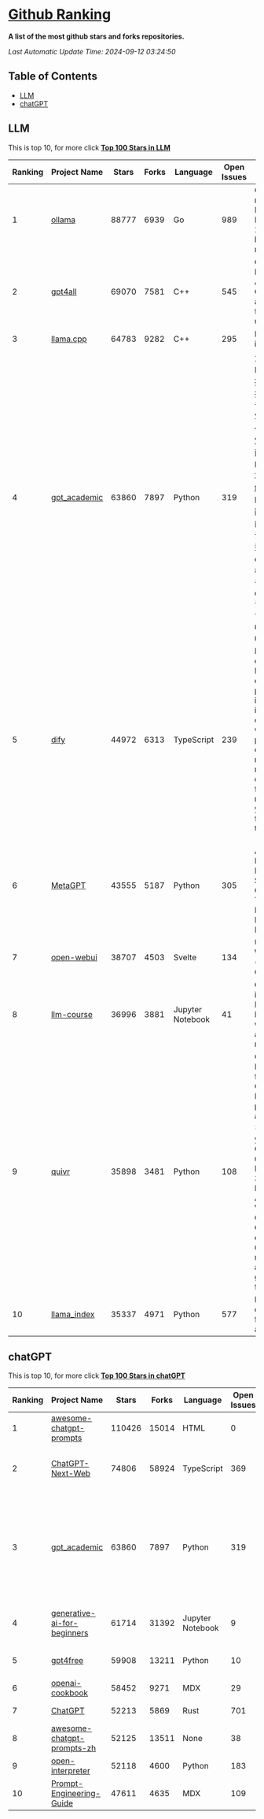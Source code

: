 [Github Ranking](./README.md)
==========

**A list of the most github stars and forks repositories.**

*Last Automatic Update Time: 2024-09-12 03:24:50*

## Table of Contents
 * [LLM](#LLM)
 * [chatGPT](#chatGPT)

## LLM

This is top 10, for more click **[Top 100 Stars in LLM](Top100/LLM.md)**

| Ranking | Project Name | Stars | Forks | Language | Open Issues | Description | Last Commit |
| ------- | ------------ | ----- | ----- | -------- | ----------- | ----------- | ----------- |
| 1 | [ollama](https://github.com/ollama/ollama) | 88777 | 6939 | Go | 989 | Get up and running with Llama 3.1, Mistral, Gemma 2, and other large language models. | 2024-09-12T01:56:56Z |
| 2 | [gpt4all](https://github.com/nomic-ai/gpt4all) | 69070 | 7581 | C++ | 545 | GPT4All: Run Local LLMs on Any Device. Open-source and available for commercial use. | 2024-09-11T18:59:44Z |
| 3 | [llama.cpp](https://github.com/ggerganov/llama.cpp) | 64783 | 9282 | C++ | 295 | LLM inference in C/C++ | 2024-09-12T02:17:21Z |
| 4 | [gpt_academic](https://github.com/binary-husky/gpt_academic) | 63860 | 7897 | Python | 319 | 为GPT/GLM等LLM大语言模型提供实用化交互接口，特别优化论文阅读/润色/写作体验，模块化设计，支持自定义快捷按钮&函数插件，支持Python和C++等项目剖析&自译解功能，PDF/LaTex论文翻译&总结功能，支持并行问询多种LLM模型，支持chatglm3等本地模型。接入通义千问, deepseekcoder, 讯飞星火, 文心一言, llama2, rwkv, claude2, moss等。 | 2024-09-11T08:50:07Z |
| 5 | [dify](https://github.com/langgenius/dify) | 44972 | 6313 | TypeScript | 239 | Dify is an open-source LLM app development platform. Dify's intuitive interface combines AI workflow, RAG pipeline, agent capabilities, model management, observability features and more, letting you quickly go from prototype to production. | 2024-09-12T03:20:11Z |
| 6 | [MetaGPT](https://github.com/geekan/MetaGPT) | 43555 | 5187 | Python | 305 | 🌟 The Multi-Agent Framework: First AI Software Company, Towards Natural Language Programming | 2024-08-21T06:12:26Z |
| 7 | [open-webui](https://github.com/open-webui/open-webui) | 38707 | 4503 | Svelte | 134 | User-friendly WebUI for LLMs (Formerly Ollama WebUI) | 2024-09-10T22:03:20Z |
| 8 | [llm-course](https://github.com/mlabonne/llm-course) | 36996 | 3881 | Jupyter Notebook | 41 | Course to get into Large Language Models (LLMs) with roadmaps and Colab notebooks. | 2024-07-28T22:17:43Z |
| 9 | [quivr](https://github.com/QuivrHQ/quivr) | 35898 | 3481 | Python | 108 | Open-source RAG Framework for building GenAI Second Brains 🧠  Build productivity assistant (RAG) ⚡️🤖 Chat with your docs (PDF, CSV, ...)  & apps using Langchain, GPT 3.5 / 4 turbo, Private, Anthropic, VertexAI, Ollama, LLMs, Groq  that you can share with users !  Efficient retrieval augmented generation framework | 2024-09-11T19:53:50Z |
| 10 | [llama_index](https://github.com/run-llama/llama_index) | 35337 | 4971 | Python | 577 | LlamaIndex is a data framework for your LLM applications | 2024-09-12T00:36:56Z |


## chatGPT

This is top 10, for more click **[Top 100 Stars in chatGPT](Top100/chatGPT.md)**

| Ranking | Project Name | Stars | Forks | Language | Open Issues | Description | Last Commit |
| ------- | ------------ | ----- | ----- | -------- | ----------- | ----------- | ----------- |
| 1 | [awesome-chatgpt-prompts](https://github.com/f/awesome-chatgpt-prompts) | 110426 | 15014 | HTML | 0 | This repo includes ChatGPT prompt curation to use ChatGPT better. | 2024-09-03T21:27:52Z |
| 2 | [ChatGPT-Next-Web](https://github.com/ChatGPTNextWeb/ChatGPT-Next-Web) | 74806 | 58924 | TypeScript | 369 | A cross-platform ChatGPT/Gemini UI (Web / PWA / Linux / Win / MacOS). 一键拥有你自己的跨平台 ChatGPT/Gemini 应用。 | 2024-09-11T06:26:32Z |
| 3 | [gpt_academic](https://github.com/binary-husky/gpt_academic) | 63860 | 7897 | Python | 319 | 为GPT/GLM等LLM大语言模型提供实用化交互接口，特别优化论文阅读/润色/写作体验，模块化设计，支持自定义快捷按钮&函数插件，支持Python和C++等项目剖析&自译解功能，PDF/LaTex论文翻译&总结功能，支持并行问询多种LLM模型，支持chatglm3等本地模型。接入通义千问, deepseekcoder, 讯飞星火, 文心一言, llama2, rwkv, claude2, moss等。 | 2024-09-11T08:50:07Z |
| 4 | [generative-ai-for-beginners](https://github.com/microsoft/generative-ai-for-beginners) | 61714 | 31392 | Jupyter Notebook | 9 | 18 Lessons, Get Started Building with Generative AI  🔗 https://microsoft.github.io/generative-ai-for-beginners/ | 2024-09-03T10:01:43Z |
| 5 | [gpt4free](https://github.com/xtekky/gpt4free) | 59908 | 13211 | Python | 10 | The official gpt4free repository \| various collection of powerful language models | 2024-09-07T19:40:42Z |
| 6 | [openai-cookbook](https://github.com/openai/openai-cookbook) | 58452 | 9271 | MDX | 29 | Examples and guides for using the OpenAI API | 2024-09-10T15:55:39Z |
| 7 | [ChatGPT](https://github.com/lencx/ChatGPT) | 52213 | 5869 | Rust | 701 | 🔮 ChatGPT Desktop Application (Mac, Windows and Linux) | 2024-08-29T17:58:11Z |
| 8 | [awesome-chatgpt-prompts-zh](https://github.com/PlexPt/awesome-chatgpt-prompts-zh) | 52125 | 13511 | None | 38 | ChatGPT 中文调教指南。各种场景使用指南。学习怎么让它听你的话。 | 2024-07-30T11:43:23Z |
| 9 | [open-interpreter](https://github.com/OpenInterpreter/open-interpreter) | 52118 | 4600 | Python | 183 | A natural language interface for computers | 2024-09-09T17:01:12Z |
| 10 | [Prompt-Engineering-Guide](https://github.com/dair-ai/Prompt-Engineering-Guide) | 47611 | 4635 | MDX | 109 | 🐙 Guides, papers, lecture, notebooks and resources for prompt engineering | 2024-09-10T16:41:55Z |

